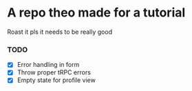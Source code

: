 # A repo theo made for a tutorial

Roast it pls it needs to be really good

### TODO

- [x] Error handling in form
- [x] Throw proper tRPC errors
- [x] Empty state for profile view

